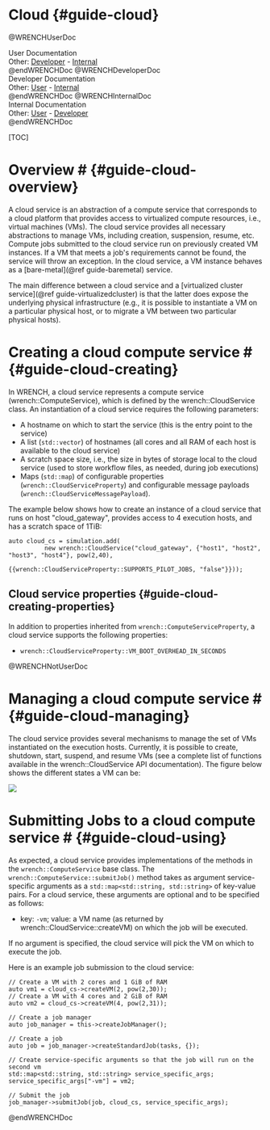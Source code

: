 Cloud                        {#guide-cloud}
============

@WRENCHUserDoc <div class="doc-type">User Documentation</div><div class="doc-link">Other: <a href="../developer/guide-cloud.html">Developer</a> - <a href="../internal/guide-cloud.html">Internal</a></div> @endWRENCHDoc
@WRENCHDeveloperDoc  <div class="doc-type">Developer Documentation</div><div class="doc-link">Other: <a href="../user/guide-cloud.html">User</a> - <a href="../internal/guide-cloud.html">Internal</a></div> @endWRENCHDoc
@WRENCHInternalDoc  <div class="doc-type">Internal Documentation</div><div class="doc-link">Other: <a href="../user/guide-cloud.html">User</a> -  <a href="../developer/guide-cloud.html">Developer</a></div> @endWRENCHDoc

[TOC]

# Overview #            {#guide-cloud-overview}

A cloud service is an abstraction of a compute service that corresponds to a
cloud platform that provides access to virtualized compute resources, i.e., 
virtual machines (VMs). The cloud service provides all necessary abstractions 
to manage VMs, including creation, suspension, resume, etc. Compute jobs 
submitted to the cloud service run on previously created VM instances.
If a VM that meets a job's requirements cannot be found, the 
service will throw an exception. In the cloud service, a VM instance behaves as a
[bare-metal](@ref guide-baremetal) service.

The main difference between a cloud service and a 
[virtualized cluster service](@ref guide-virtualizedcluster) 
is that the latter does expose the underlying
physical infrastructure (e.g., it is possible to instantiate a VM on a
particular physical host, or to migrate a VM between two particular
physical hosts).


# Creating a cloud compute service #        {#guide-cloud-creating}

In WRENCH, a cloud service represents a compute service (wrench::ComputeService), 
which is defined by the wrench::CloudService class. An instantiation of a cloud 
service requires the following parameters:

- A hostname on which to start the service (this is the entry point to the service)
- A list (`std::vector`) of hostnames (all cores and all RAM of each host is available to the cloud service) 
- A scratch space size, i.e., the size in bytes of storage local to the cloud service (used to store
  workflow files, as needed, during job executions) 
- Maps (`std::map`) of configurable properties (`wrench::CloudServiceProperty`) and configurable message 
  payloads (`wrench::CloudServiceMessagePayload`).

The example below shows how to create an instance of a cloud service that runs 
on host "cloud_gateway", provides access to 4 execution hosts, and has a scratch 
space of 1TiB:

~~~~~~~~~~~~~{.cpp}
auto cloud_cs = simulation.add(
          new wrench::CloudService("cloud_gateway", {"host1", "host2", "host3", "host4"}, pow(2,40),
                                   {{wrench::CloudServiceProperty::SUPPORTS_PILOT_JOBS, "false"}}));
~~~~~~~~~~~~~

## Cloud service properties             {#guide-cloud-creating-properties}

In addition to properties inherited from `wrench::ComputeServiceProperty`, a cloud 
service supports the following properties:

- `wrench::CloudServiceProperty::VM_BOOT_OVERHEAD_IN_SECONDS`

@WRENCHNotUserDoc  

# Managing a cloud compute service #        {#guide-cloud-managing}

The cloud service provides several mechanisms to manage the set of VMs instantiated
on the execution hosts. Currently, it is possible to create, shutdown, start,
suspend, and resume VMs (see a complete list of functions available in the 
wrench::CloudService API documentation). The figure below shows the different states
a VM can be:

![](images/wrench-guide-cloud-state-diagram.png)
<br/>

# Submitting Jobs to a cloud compute service #        {#guide-cloud-using}

As expected, a cloud service provides implementations of the methods
in the `wrench::ComputeService` base class. The
`wrench::ComputeService::submitJob()` method takes as argument
service-specific arguments as a `std::map<std::string, std::string>` of
key-value pairs.  For a cloud service, these arguments are optional and to be specified as follows:

  - key: `-vm`; value: a VM name (as returned by wrench::CloudService::createVM)  on which the job will be executed. 

If no argument is specified, the cloud service will pick the VM on which to execute
the job. 

Here is an example job submission to the cloud service:

~~~~~~~~~~~~~{.cpp}
// Create a VM with 2 cores and 1 GiB of RAM
auto vm1 = cloud_cs->createVM(2, pow(2,30));
// Create a VM with 4 cores and 2 GiB of RAM
auto vm2 = cloud_cs->createVM(4, pow(2,31));

// Create a job manager
auto job_manager = this->createJobManager();

// Create a job
auto job = job_manager->createStandardJob(tasks, {});

// Create service-specific arguments so that the job will run on the second vm
std::map<std::string, std::string> service_specific_args;
service_specific_args["-vm"] = vm2;

// Submit the job
job_manager->submitJob(job, cloud_cs, service_specific_args);
~~~~~~~~~~~~~


@endWRENCHDoc
